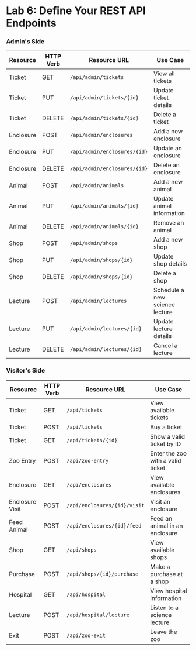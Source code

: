 # Lab 6: Define Your REST API Endpoints


### Admin's Side

| Resource  | HTTP Verb | Resource URL                        | Use Case                           |
|-----------|-----------|-------------------------------------|-------------------------------------|
| Ticket    | GET       | `/api/admin/tickets`               | View all tickets                    |
| Ticket    | PUT       | `/api/admin/tickets/{id}`          | Update ticket details               |
| Ticket    | DELETE    | `/api/admin/tickets/{id}`          | Delete a ticket                     |
| Enclosure | POST      | `/api/admin/enclosures`            | Add a new enclosure                 |
| Enclosure | PUT       | `/api/admin/enclosures/{id}`       | Update an enclosure                 |
| Enclosure | DELETE    | `/api/admin/enclosures/{id}`       | Delete an enclosure                 |
| Animal    | POST      | `/api/admin/animals`               | Add a new animal                    |
| Animal    | PUT       | `/api/admin/animals/{id}`          | Update animal information           |
| Animal    | DELETE    | `/api/admin/animals/{id}`          | Remove an animal                    |
| Shop      | POST      | `/api/admin/shops`                 | Add a new shop                      |
| Shop      | PUT       | `/api/admin/shops/{id}`            | Update shop details                 |
| Shop      | DELETE    | `/api/admin/shops/{id}`            | Delete a shop                       |
| Lecture   | POST      | `/api/admin/lectures`              | Schedule a new science lecture      |
| Lecture   | PUT       | `/api/admin/lectures/{id}`         | Update lecture details              |
| Lecture   | DELETE    | `/api/admin/lectures/{id}`         | Cancel a lecture                    |



### Visitor's Side

| Resource        | HTTP Verb | Resource URL                          | Use Case                             |
|----------------|-----------|----------------------------------------|--------------------------------------|
| Ticket         | GET       | `/api/tickets`                         | View available tickets               |
| Ticket         | POST      | `/api/tickets`                         | Buy a ticket                         |
| Ticket         | GET       | `/api/tickets/{id}`                    | Show a valid ticket by ID            |
| Zoo Entry      | POST      | `/api/zoo-entry`                       | Enter the zoo with a valid ticket    |
| Enclosure      | GET       | `/api/enclosures`                      | View available enclosures            |
| Enclosure Visit| POST      | `/api/enclosures/{id}/visit`           | Visit an enclosure                   |
| Feed Animal    | POST      | `/api/enclosures/{id}/feed`            | Feed an animal in an enclosure       |
| Shop           | GET       | `/api/shops`                           | View available shops                 |
| Purchase       | POST      | `/api/shops/{id}/purchase`            | Make a purchase at a shop            |
| Hospital       | GET       | `/api/hospital`                        | View hospital information            |
| Lecture        | POST      | `/api/hospital/lecture`                | Listen to a science lecture          |
| Exit           | POST      | `/api/zoo-exit`                        | Leave the zoo                        |

